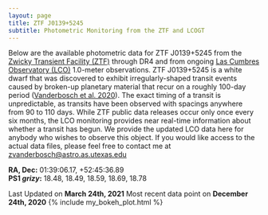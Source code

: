 ```yaml
---
layout: page
title: ZTF J0139+5245 
subtitle: Photometric Monitoring from the ZTF and LCOGT
---
```


Below are the available photometric data for ZTF J0139+5245 from the [Zwicky Transient Facility (ZTF)](https://www.ztf.caltech.edu/) through DR4 and from ongoing [Las Cumbres Observatory (LCO)](https://lco.global/) 1.0-meter observations. ZTF J0139+5245 is a white dwarf that was discovered to exhibit irregularly-shaped transit events caused by broken-up planetary material that recur on a roughly 100-day period ([Vanderbosch et al. 2020](https://ui.adsabs.harvard.edu/abs/2020ApJ...897..171V/abstract)). The exact timing of a transit is unpredictable, as transits have been observed with spacings anywhere from 90 to 110 days. While ZTF public data releases occur only once every six months, the LCO monitoring provides near real-time information about whether a transit has begun. We provide the updated LCO data here for anybody who wishes to observe this object. If you would like access to the actual data files, please feel free to contact me at zvanderbosch@astro.as.utexas.edu

__RA, Dec:__ 01:39:06.17,  +52:45:36.89  
__PS1 *grizy*:__ 18.48, 18.49, 18.59, 18.69, 18.78


Last Updated on **March 24th, 2021**
Most recent data point on **December 24th, 2020**
{% include my_bokeh_plot.html %}
